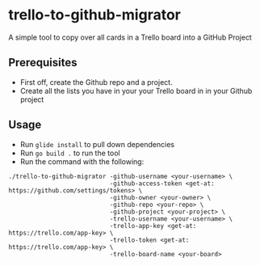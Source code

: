 # trello-to-github-migrator

A simple tool to copy over all cards in a Trello board into a GitHub Project

## Prerequisites

- First off, create the Github repo and a project.
- Create all the lists you have in your your Trello board in in your Github project

## Usage

- Run `glide install` to pull down dependencies
- Run `go build .` to run the tool
- Run the command with the following:

```
./trello-to-github-migrator -github-username <your-username> \
                            -github-access-token <get-at: https://github.com/settings/tokens> \
                            -github-owner <your-owner> \
                            -github-repo <your-repo> \
                            -github-project <your-project> \
                            -trello-username <your-username> \
                            -trello-app-key <get-at: https://trello.com/app-key> \
                            -trello-token <get-at: https://trello.com/app-key> \
                            -trello-board-name <your-board>
```
